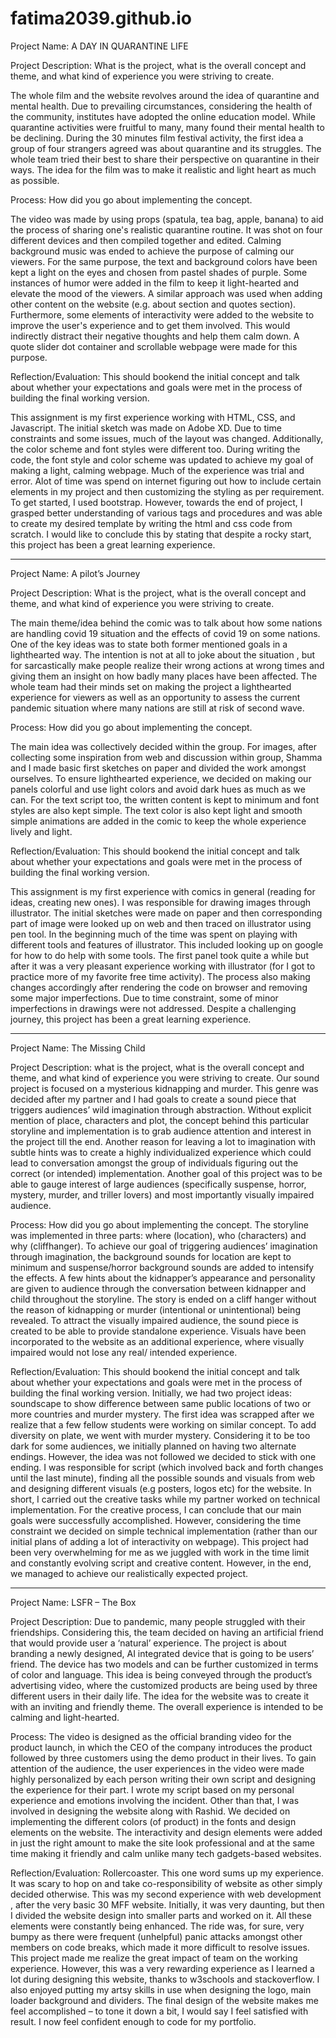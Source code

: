 # fatima2039.github.io
Project Name: A DAY IN QUARANTINE LIFE    

Project Description: What is the project, what is the overall concept and theme, and what kind of experience you were striving to create.    

The whole film and the website revolves around the idea of quarantine and mental health. Due to prevailing circumstances, considering the health of the community, institutes have adopted the online education model. While quarantine activities were fruitful to many, many found their mental health to be declining. During the 30 minutes film festival activity, the first idea a group of four strangers agreed was about quarantine and its struggles. The whole team tried their best to share their perspective on quarantine in their ways. The idea for the film was to make it realistic and light heart as much as possible.    

Process: How did you go about implementing the concept.    

The video was made by using props (spatula, tea bag, apple, banana) to aid the process of sharing one's realistic quarantine routine. It was shot on four different devices and then compiled together and edited. Calming background music was ended to achieve the purpose of calming our viewers. For the same purpose, the text and background colors have been kept a light on the eyes and chosen from pastel shades of purple. Some instances of humor were added in the film to keep it light-hearted and elevate the mood of the viewers. A similar approach was used when adding other content on the website (e.g. about section and quotes section).  Furthermore, some elements of interactivity were added to the website to improve the user's experience and to get them involved. This would indirectly distract their negative thoughts and help them calm down. A quote slider dot container and scrollable webpage were made for this purpose.     

Reflection/Evaluation: This should bookend the initial concept and talk about whether your expectations and goals were met in the process of building the final working version.

This assignment is my first experience working with HTML, CSS, and Javascript. The initial sketch was made on Adobe XD. Due to time constraints and some issues, much of the layout was changed. Additionally, the color scheme and font styles were different too. During writing the code, the font style and color scheme was updated to achieve my goal of making a light, calming webpage. Much of the experience was trial and error. Alot of time was spend on internet figuring out how to include certain elements in my project and then customizing the styling as per requirement. To get started, I used bootstrap. However, towards the end of project, I grasped better understanding of various tags and procedures and was able to create my desired template by writing the html and css code from scratch. I would like to conclude this by stating that despite a rocky start, this project has been a great learning experience.


----------------------------------------------------------------------------------------------------------------------------------------------------------------------------------


Project Name: A pilot’s Journey

Project Description: What is the project, what is the overall concept and theme, and what kind of experience you were striving to create.

The main theme/idea behind the comic was to talk about how some nations are handling covid 19 situation and the effects of covid 19 on some nations. One of the key ideas was to state both former mentioned goals in a lighthearted way. The intention is not at all to joke about the situation , but for sarcastically make people realize their wrong actions at wrong times and giving them an insight on how badly many places have been affected. The whole team had their minds set on making the project a lighthearted experience for viewers as well as an opportunity to assess the current pandemic situation where many nations are still at risk of second wave. 


Process: How did you go about implementing the concept.

The main idea was collectively decided within the group. For images, after collecting some inspiration from web and discussion within group, Shamma and I made basic first sketches on paper and divided the work amongst ourselves. To ensure lighthearted experience, we decided on making our panels colorful and use light colors and avoid dark hues as much as we can. For the text script too, the written content is kept to minimum and font styles are also kept simple. The text color is also kept light and smooth simple animations are added in the comic to keep the whole experience lively and light.


Reflection/Evaluation: This should bookend the initial concept and talk about whether your expectations and goals were met in the process of building the final working version.

This assignment is my first experience with comics in general (reading for ideas, creating new ones). I was responsible for drawing images through illustrator. The initial sketches were made on paper and then corresponding part of image were looked up on web and then traced on illustrator using pen tool. In the beginning much of the time was spent on playing with different tools and features of illustrator. This included looking up on google for how to do help with some tools. The first panel took quite a while but after it was a very pleasant experience working with illustrator (for I got to practice more of my favorite free time activity). The process also making changes accordingly after rendering the code on browser and removing some major imperfections. Due to time constraint, some of minor imperfections in drawings were not addressed. Despite a challenging journey, this project has been a great learning experience.



----------------------------------------------------------------------------------------------------------------------------------------------------------------------
Project Name: The Missing Child

Project Description: what is the project, what is the overall concept and theme, and what kind of experience you were striving to create.
Our sound project is focused on a mysterious kidnapping and murder. This genre was decided after my partner and I had goals to create a sound piece that triggers audiences’ wild imagination through abstraction. Without explicit mention of place, characters and plot, the concept behind this particular storyline and implementation is to grab audience attention and interest in the project till the end. Another reason for leaving a lot to imagination with subtle hints was to create a highly individualized experience which could lead to conversation amongst the group of individuals figuring out the correct (or intended) implementation.  Another goal of this project was to be able to gauge interest of large audiences (specifically suspense, horror, mystery, murder, and triller lovers) and most importantly visually impaired audience.

Process: How did you go about implementing the concept.
The storyline was implemented in three parts: where (location), who (characters) and why (cliffhanger). To achieve our goal of triggering audiences’ imagination through imagination, the background sounds for location are kept to minimum and suspense/horror background sounds are added to intensify the effects. A few hints about the kidnapper’s appearance and personality are given to audience through the conversation between kidnapper and child throughout the storyline. The story is ended on a cliff hanger without the reason of kidnapping or murder (intentional or unintentional) being revealed. To attract the visually impaired audience, the sound piece is created to be able to provide standalone experience. Visuals have been incorporated to the website as an additional experience, where visually impaired would not lose any real/ intended experience.

Reflection/Evaluation: This should bookend the initial concept and talk about whether your expectations and goals were met in the process of building the final working version.
Initially, we had two project ideas: soundscape to show difference between same public locations of two or more countries and murder mystery. The first idea was scrapped after we realize that a few fellow students were working on similar concept. To add diversity on plate, we went with murder mystery. Considering it to be too dark for some audiences, we initially planned on having two alternate endings. However, the idea was not followed we decided to stick with one ending. I was responsible for script (which involved back and forth changes until the last minute), finding all the possible sounds and visuals from web and designing different visuals (e.g posters, logos etc) for the website. In short, I carried out the creative tasks while my partner worked on technical implementation. For the creative process, I can conclude that our main goals were successfully accomplished. However, considering the time constraint we decided on simple technical implementation (rather than our initial plans of adding a lot of interactivity on webpage). This project had been very overwhelming for me as we juggled with work in the time limit and constantly evolving script and creative content. However, in the end, we managed to achieve our realistically expected project. 

----------------------------------------------------------------------------------------------------------------------------------------
Project Name: LSFR – The Box

Project Description:
Due to pandemic, many people struggled with their friendships. Considering this, the team decided on having an artificial friend that would provide user a ‘natural’ experience. The project is about branding a newly designed, AI integrated device that is going to be users’ friend. The device has two models and can be further customized in terms of color and language. This idea is being conveyed through the product’s advertising video, where the customized products are being used by three different users in their daily life. The idea for the website was to create it with an inviting and friendly theme. The overall experience is intended to be calming and light-hearted.

Process:
The video is designed as the official branding video for the product launch, in which the CEO of the company introduces the product followed by three customers using the demo product in their lives. To gain attention of the audience, the user experiences in the video were made highly personalized by each person writing their own script and designing the experience for their part. I wrote my script based on my personal experience and emotions involving the incident. Other than that, I was involved in designing the website along with Rashid. We decided on implementing the different colors (of product) in the fonts and design elements on the website. The interactivity and design elements were added in just the right amount to make the site look professional and at the same time making it friendly and calm unlike many tech gadgets-based websites. 

Reflection/Evaluation:
Rollercoaster. This one word sums up my experience. It was scary to hop on and take co-responsibility of website as other simply decided otherwise. This was my second experience with web development , after the very basic 30 MFF website. Initially, it was very daunting, but then I divided the website design into smaller parts and worked on it. All these elements were constantly being enhanced. The ride was, for sure, very bumpy as there were frequent (unhelpful) panic attacks amongst other members on code breaks, which made it more difficult to resolve issues. This project made me realize the great impact of team on the working experience. However, this was a very rewarding experience as I learned a lot during designing this website, thanks to w3schools and stackoverflow. I also enjoyed putting my artsy skills in use when designing the logo, main loader background and dividers. The final design of the website makes me feel accomplished – to tone it down a bit, I would say I feel satisfied with result. I now feel confident enough to code for my portfolio.
